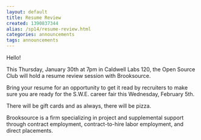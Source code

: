 ```yaml
---
layout: default
title: Resume Review
created: 1390837344
alias: /sp14/resume-review.html
categories: announcements
tags: announcements
---
```

Hello!

This Thursday, January 30th at 7pm in Caldwell Labs 120, the Open Source Club will hold a resume review session with Brooksource.

Bring your resume for an opportunity to get it read by recruiters to make sure you are ready for the S.W.E. career fair this Wednesday, February 5th.

There will be gift cards and as always, there will be pizza.

Brooksource is a firm specializing in project and supplemental support through contract employment, contract-to-hire labor employment, and direct placements.
